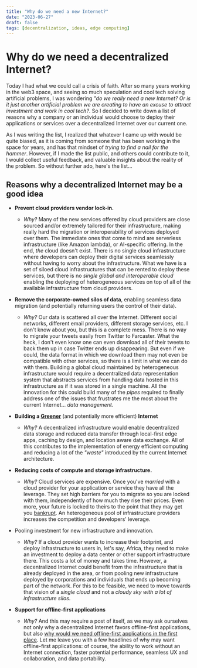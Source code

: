 ```yaml
---
title: "Why do we need a new Internet?"
date: "2023-06-27"
draft: false
tags: [decentralization, ideas, edge computing]
---
```


# Why do we need a decentralized Internet?
Today I had what we could call a crisis of faith. After so many years working in the web3 space, and seeing so much speculation and cool tech solving artificial problems, I was wondering _"do we really need a new Internet? Or is it just another artificial problem we are creating to have an excuse to attract investment and work in cool tech?_. So I decided to write down a list of reasons why a company or an individual would choose to deploy their applications or services over a decentralized Internet over our current one.

As I was writing the list, I realized that whatever I came up with would be quite biased, as it is coming from someone that has been working in the space for years, and has that mindset of _trying to find a nail for the hammer_. However, if I made the list public, and others could contribute to it, I would collect useful feedback, and valuable insights about the reality of the problem. So without further ado, here's the list...

## Reasons why a decentralized Internet may be a good idea
- __Prevent cloud providers vendor lock-in.__
  - _Why?_ Many of the new services offered by cloud providers are close sourced and/or extremely tailored for their infrastructure, making really hard the migration or interoperability of services deployed over them. The immediate ones that come to mind are serverless infrastructure (like Amazon lambda), or AI-specific offering. In the end, _the_ cloud doesn't exist. There is no single cloud infrastructure where developers can deploy their digital services seamlessly without having to worry about the infrastructure. What we have is a set of siloed cloud infrastructures that can be rented to deploy these services, but there is no _single global and interoperable cloud_ enabling the deploying of heterogeneous services on top of all of the available infrastructure from cloud providers.

- __Remove the corporate-owned silos of data__, enabling seamless data migration (and potentially returning users the control of their data).
  - _Why?_ Our data is scattered all over the Internet. Different social networks, different email providers, different storage services, etc. I don't know about you, but this is a complete mess. There is no way to migrate your tweets easily from Twitter to Farcaster. What the heck, I don't even know one can even download all of their tweets to back them up in case Twitter ends up disappearing. But even if we could, the data format in which we download them may not even be compatible with other services, so there is a limit in what we can do with them. Building a global cloud maintained by heterogeneous infrastructure would require a decentralized data representation system that abstracts services from handling data hosted in this infrastructure as if it was stored in a single machine. All the innovation for this could build many of the _pipes_ required to finally address one of the issues that frustrates me the most about the current Internet... _data management._

- __Building a [Greener](https://fission.codes/blog/building-a-greener-internet/)__ (and potentially more efficient) __Internet__
  - _Why?_ A decentralized infrastructure would enable decentralized data storage and reduced data transfer through local-first edge apps, caching by design, and location aware data exchange. All of this contributes to the implementation of energy efficient computing and reducing a lot of the _"waste"_ introduced by the current Internet architecture. 

- __Reducing costs of compute and storage infrastructure.__
  - _Why?_ Cloud services are expensive. Once you've _married_ with a cloud provider for your application or service they have all the leverage. They set high barriers for you to migrate so you are locked with them, independently of how much they rise their prices. Even more, your future is locked to theirs to the point that they may get you [bankrupt](https://www.forbes.com/sites/forbestechcouncil/2022/04/19/cloud-costs-may-bankrupt-you-heres-how-to-fight-back/). An heterogeneous pool of infrastructure providers increases the competition and developers' leverage.

- Pooling investment for new infrastructure and innovation.
  - _Why?_ If a cloud provider wants to increase their footprint, and deploy infrastructure to users in, let's say, Africa, they need to make an investment to deploy a data center or other support infrastructure there. This costs a lot of money and takes time. However, a decentralized Internet could benefit from the infrastructure that is already deployed in the area, or from pooling new infrastructure deployed by corporations and individuals that ends up becoming part of the network. For this to be feasible, we need to move towards that vision of a _single cloud_ and not a _cloudy sky with a lot of infrastructure silos_.

- __Support for offline-first applications__
  - _Why?_ And this may require a post of itself, as we may ask ourselves not only why a decentralized Internet favors offline-first applications, but also [why would we need offline-first applications in the first place](https://fission.codes/blog/benefits-local-first-web-app-development). Let me leave you with a few headlines of why may want offline-first applications: of course, the ability to work without an Internet connection, faster potential performance, seamless UX and collaboration, and data portability.
